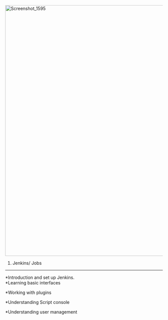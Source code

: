 <img width="800" alt="Screenshot_1595" src="https://user-images.githubusercontent.com/13994900/87205181-72997d00-c2cc-11ea-901a-574dd8f815fb.png">

1. Jenkins/ Jobs
-------------------

*Introduction and set up Jenkins.                                                                                                                                                    
*Learning basic interfaces

*Working with plugins

*Understanding Script console

*Understanding user management
